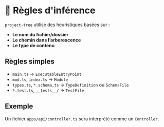 # 🧩 Règles d'inférence

`project-tree` utilise des heuristiques basées sur :

- **Le nom du fichier/dossier**
- **Le chemin dans l’arborescence**
- **Le type de contenu**

## Règles simples

- `main.ts` → `ExecutableEntryPoint`
- `mod.ts`, `index.ts` → `Module`
- `types.ts`, `*.schema.ts` → `TypeDefinition` ou `SchemaFile`
- `*.test.ts`, `__tests__/` → `TestFile`

## Exemple

Un fichier `apps/api/controller.ts` sera interprété comme un `Controller`.
